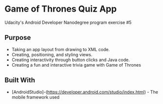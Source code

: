 # Game of Thrones Quiz App

Udacity's Android Developer Nanodegree program exercise #5

## Purpose

* Taking an app layout from drawing to XML code.
* Creating, positioning, and styling views.
* Creating interactivity through button clicks and Java code.
* Creating a fun and interactive trivia game with Game of Thrones

## Built With

* [AndroidStudio]-(https://developer.android.com/studio/index.html) - The mobile framework used
